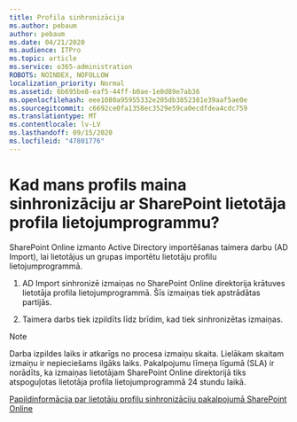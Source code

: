 ```yaml
---
title: Profila sinhronizācija
ms.author: pebaum
author: pebaum
ms.date: 04/21/2020
ms.audience: ITPro
ms.topic: article
ms.service: o365-administration
ROBOTS: NOINDEX, NOFOLLOW
localization_priority: Normal
ms.assetid: 6b695be8-eaf5-44ff-b0ae-1e0d89e7ab36
ms.openlocfilehash: eee1080a95955332e205db3852381e39aaf5ae0e
ms.sourcegitcommit: c6692ce0fa1358ec3529e59ca0ecdfdea4cdc759
ms.translationtype: MT
ms.contentlocale: lv-LV
ms.lasthandoff: 09/15/2020
ms.locfileid: "47801776"
---
```

# <a name="when-do-my-profile-changes-sync-to-the-sharepoint-user-profile-application"></a>Kad mans profils maina sinhronizāciju ar SharePoint lietotāja profila lietojumprogrammu?

SharePoint Online izmanto Active Directory importēšanas taimera darbu (AD Import), lai lietotājus un grupas importētu lietotāju profilu lietojumprogrammā. 
  
1. AD Import sinhronizē izmaiņas no SharePoint Online direktorija krātuves lietotāja profila lietojumprogrammā. Šīs izmaiņas tiek apstrādātas partijās.
    
2. Taimera darbs tiek izpildīts līdz brīdim, kad tiek sinhronizētas izmaiņas.
    
> [!NOTE]
> Darba izpildes laiks ir atkarīgs no procesa izmaiņu skaita. Lielākam skaitam izmaiņu ir nepieciešams ilgāks laiks. Pakalpojumu līmeņa līgumā (SLA) ir norādīts, ka izmaiņas lietotājam SharePoint Online direktorijā tiks atspoguļotas lietotāja profila lietojumprogrammā 24 stundu laikā. 
  
[Papildinformācija par lietotāju profilu sinhronizāciju pakalpojumā SharePoint Online](https://go.microsoft.com/fwlink/?linkid=875671)
  

